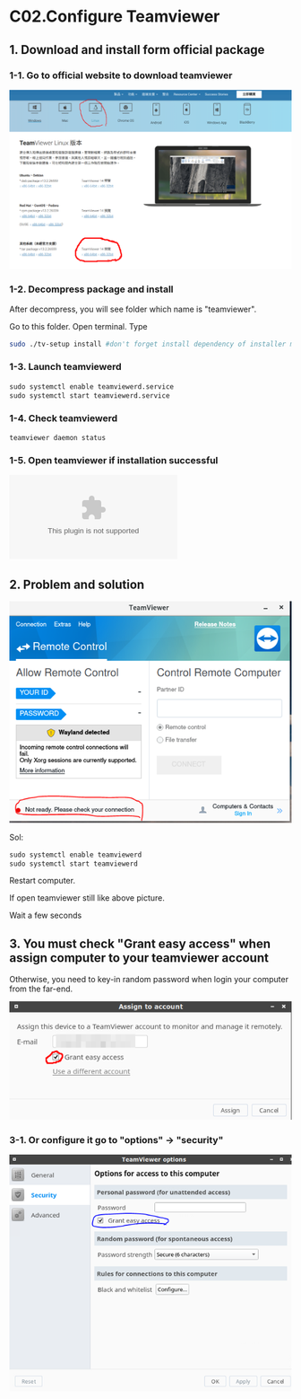 # C02.Configure Teamviewer

## 1. Download and install form official package

### 1-1. Go to official website to download teamviewer

![tv_offical_site](image/selection_002.png)

### 1-2. Decompress package and install

After decompress, you will see folder which name is "teamviewer".

Go to this folder. Open terminal. Type

```bash
sudo ./tv-setup install #don't forget install dependency of installer mentioned
```

### 1-3. Launch teamviewerd

```text
sudo systemctl enable teamviewerd.service
sudo systemctl start teamviewerd.service
```

### 1-4.  Check teamviewerd

```text
teamviewer daemon status
```

### 1-5. Open teamviewer if installation successful

![tv_open_ok_pic](image/tv_open_ok.bin)

## 2. Problem and solution

![tv_problem](image/tvp.PNG)

Sol:

```text
sudo systemctl enable teamviewerd
sudo systemctl start teamviewerd
```

Restart computer.

If open teamviewer still like above picture.

Wait a few seconds

## 3. You must check "Grant easy access" when assign computer to your teamviewer account

Otherwise, you need to key-in random password when login your computer from the far-end.

![grant_easy_access_pic1](image/selection_014.png)

### 3-1. Or configure it go to "options" -&gt; "security"

![grant_easy_access_pic2](image/grant_easy_access_linux.PNG)
